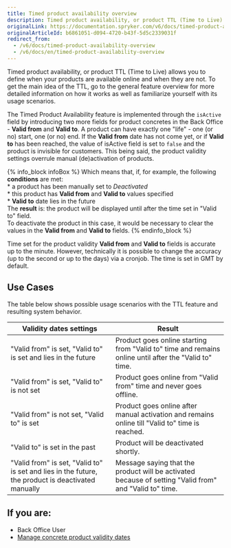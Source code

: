 ```yaml
---
title: Timed product availability overview
description: Timed product availability, or product TTL (Time to Live) allows you to define when your products are available online and when they are not.
originalLink: https://documentation.spryker.com/v6/docs/timed-product-availability-overview
originalArticleId: b6861051-d094-4720-b43f-5d5c2339031f
redirect_from:
  - /v6/docs/timed-product-availability-overview
  - /v6/docs/en/timed-product-availability-overview
---
```


Timed product availability, or product TTL (Time to Live) allows you to define when your products are available online and when they are not. To get the main idea of the TTL, go to the general feature overview for more detailed information on how it works as well as familiarize yourself with its usage scenarios.

The Timed Product Availability feature is implemented through the `isActive` field by introducing two more fields for product concretes in the Back Office - **Valid from** and **Valid to**. A product can have exactly one "life" - one (or no) start, one (or no) end. If the **Valid from** date has not come yet, or if **Valid to** has been reached, the value of isActive field is set to `false` and the product is invisible for customers. This being said, the product validity settings overrule manual (de)activation of products.

{% info_block infoBox %}
Which means that, if, for example, the following **conditions** are met: <br>* a product has been manually set to *Deactivated* <br> * this product has **Valid from** and **Valid to** values specified<br> * **Valid to** date lies in the future<br>The **result** is: the product will be displayed until after the time set in "Valid to" field.<br>To deactivate the product in this case, it would be necessary to clear the values in the **Valid from** and **Valid to** fields.
{% endinfo_block %}

Time set for the product validity **Valid from** and **Valid to** fields is accurate up to the minute. However, technically it is possible to change the accuracy (up to the second or up to the days) via a cronjob. The time is set in GMT by default.

## Use Cases
The table below shows possible usage scenarios with the TTL feature and resulting system behavior.

| Validity dates settings | Result |
| --- | --- |
| "Valid from" is set, "Valid to" is set and lies in the future | Product goes online starting from "Valid to" time and remains online until after the "Valid to" time. |
| "Valid from" is set, "Valid to" is not set | Product goes online from "Valid from" time and never goes offline. |
| "Valid from" is not set, "Valid to" is set | Product goes online after manual activation and remains online till "Valid to" time is reached. |
| "Valid to" is set in the past | Product will be deactivated shortly. |
| "Valid from" is set, "Valid to" is set and lies in the future, the product is deactivated manually | Message saying that the product will be activated because of setting "Valid from" and "Valid to" time.|


## If you are:

<div class="mr-container">
    <div class="mr-list-container">
        <!-- col2 -->
        <div class="mr-col">
            <ul class="mr-list mr-list-blue">
                <li class="mr-title"> Back Office User</li>
                <li><a href="docs\scos\user\user-guides\202009.0\back-office-user-guide\catalog\products\concrete-products\creating-a-product-variant.md" class="mr-link">Manage concrete product validity dates</a></li>
            </ul>
        </div>
    </div>
</div>
